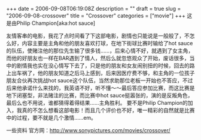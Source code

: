 +++
date = 2006-09-08T06:19:08Z
description = ""
draft = true
slug = "2006-09-08-crossover"
title = "Crossover"
categories = ["movie"]
+++
这是由Philip Champion[aka:hot sauce]

友情客串的电影，我花了点时间看了下这部电影，剧情也只能说是一般般了，不怎么好，内容主要是主角和他的朋友喜欢打球，在地下街球比赛时输给了hot sauce的队伍，使赌注他的那位先生输了很多钱……，后来心情不好，就遇到了女主角，而他的好朋友也一样在BAR遇到了情人，然后么就忽悠观众了开始，废话很多，当中的剧情我也实在没心情写下去了，只是他的朋友和女友闹别扭的时候，回去的路上出车祸了，他的朋友知道之后马上感到，后来因医疗费不够，和主角的一位孩子朋友合伙再次挑战hot sauce这个队伍，当然求助那位老板一开始也不答应，不过后来他承诺什么来找的，我英语不好，听不懂～～最后答应参加比赛，而这比赛是地下闭塞型，非法赌注的比赛，而比赛中hot sauce挺嚣张的，演的是反叛角色，最后么也不用说，谁都猜得着得结果……主角胜利。 要不是Philip Champion的加入，我真的不怎么想看这部电影！而且几个评价也不好，唯一精彩的自然就是比赛中的过程，要不就是几个激情……em。

一些资料 官方网：http://www.sonypictures.com/movies/crossover/